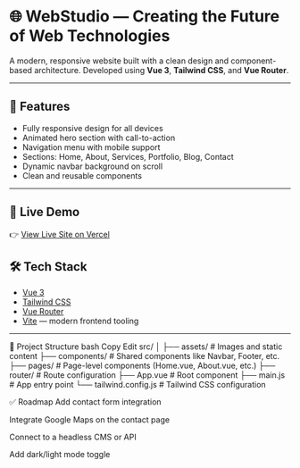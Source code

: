 # 🌐 WebStudio — Creating the Future of Web Technologies

A modern, responsive website built with a clean design and component-based architecture. Developed using **Vue 3**, **Tailwind CSS**, and **Vue Router**.

---

## 🚀 Features

- Fully responsive design for all devices
- Animated hero section with call-to-action
- Navigation menu with mobile support
- Sections: Home, About, Services, Portfolio, Blog, Contact
- Dynamic navbar background on scroll
- Clean and reusable components


---

## 🔗 Live Demo

👉 [View Live Site on Vercel](https://web-future-project-vue.vercel.app/)

## 🛠 Tech Stack

- [Vue 3](https://vuejs.org/)
- [Tailwind CSS](https://tailwindcss.com/)
- [Vue Router](https://router.vuejs.org/)
- [Vite](https://vitejs.dev/) — modern frontend tooling

---
📁 Project Structure
bash
Copy
Edit
src/
│
├── assets/              # Images and static content
├── components/          # Shared components like Navbar, Footer, etc.
├── pages/               # Page-level components (Home.vue, About.vue, etc.)
├── router/              # Route configuration
├── App.vue              # Root component
├── main.js              # App entry point
└── tailwind.config.js   # Tailwind CSS configuration

✅ Roadmap
Add contact form integration

Integrate Google Maps on the contact page

Connect to a headless CMS or API

Add dark/light mode toggle
